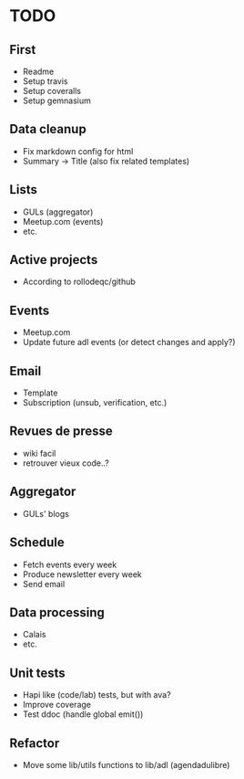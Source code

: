 # TODO

## First
* Readme
* Setup travis
* Setup coveralls
* Setup gemnasium

## Data cleanup
* Fix markdown config for html
* Summary -> Title (also fix related templates)

## Lists
* GULs (aggregator)
* Meetup.com (events)
* etc.

## Active projects
* According to rollodeqc/github

## Events
* Meetup.com
* Update future adl events (or detect changes and apply?)

## Email
* Template
* Subscription (unsub, verification, etc.)

## Revues de presse
* wiki facil
* retrouver vieux code..?

## Aggregator
* GULs' blogs

## Schedule
* Fetch events every week
* Produce newsletter every week
* Send email

## Data processing
* Calais
* etc.

## Unit tests
* Hapi like (code/lab) tests, but with ava?
* Improve coverage
* Test ddoc (handle global emit())

## Refactor
* Move some lib/utils functions to lib/adl (agendadulibre)
